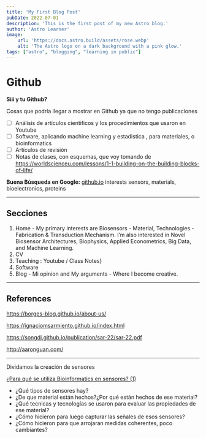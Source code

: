 ```yaml
---
title: 'My First Blog Post'
pubDate: 2022-07-01
description: 'This is the first post of my new Astro blog.'
author: 'Astro Learner'
image:
    url: 'https://docs.astro.build/assets/rose.webp'
    alt: 'The Astro logo on a dark background with a pink glow.'
tags: ["astro", "blogging", "learning in public"]
---
```

# Github

**Siii y tu Github?** 

Cosas que podría llegar a mostrar en Github ya que no tengo publicaciones

- [ ]  Análisis de artículos cientificos y los procedimientos que usaron en Youtube
- [ ]  Software, aplicando machine learning y estadistica , para materiales, o bioinformatics
- [ ]  Artículos de revisión
- [ ]  Notas de clases, con esquemas, que voy tomando de https://worldscienceu.com/lessons/1-1-building-on-the-building-blocks-of-life/

**Buena Búsqueda en Google:** [github.io](http://github.io/) interests sensors, materials, bioelectronics, proteins

---

## Secciones

1. Home - My primary interests are Biosensors - Material, Technologies - Fabrication & Transduction Mechanism. I’m also interested in Novel Biosensor Architectures, Biophysics, Applied Econometrics, Big Data, and Machine Learning.
2. CV
3. Teaching : Youtube / Class Notes}
4. Software
5. Blog - Mi opinion and My arguments - Where I become creative.

---

## References

https://borges-blog.github.io/about-us/

https://ignaciomsarmiento.github.io/index.html

https://songdj.github.io/publication/sar-22/sar-22.pdf

http://aaronguan.com/

---

Dividamos la creación de sensores

[¿Para qué se utiliza Bioinformatics en sensores? (1)](https://www.notion.so/Para-qu-se-utiliza-Bioinformatics-en-sensores-1-7adb5f127fd44068abcf2081cd8f343d?pvs=21)

- ¿Qué tipos de sensores hay?
- ¿De que material están hechos?¿Por qué están hechos de ese material?
- ¿Qué tecnicas y tecnologías se usaron para evaluar las propiedades de ese material?
- ¿Cómo hicieron para luego capturar las señales de esos sensores?
- ¿Cómo hicieron para que arrojaran medidas coherentes, poco cambiantes?
    